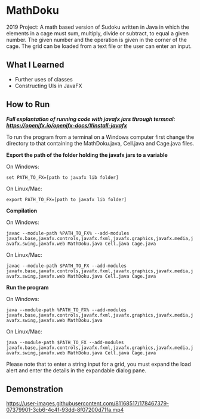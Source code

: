 # MathDoku
2019 Project: A math based version of Sudoku written in Java in which the elements in a cage must sum, multiply, divide or subtract, to equal a given number. The given number and the operation is given in the corner of the cage. The grid can be loaded from a text file or the user can enter an input.

## What I Learned
* Further uses of classes
* Constructing UIs in JavaFX

## How to Run
***Full explantation of running code with javafx jars through termnal: https://openjfx.io/openjfx-docs/#install-javafx***

To run the program from a terminal on a Windows computer first change the directory to that containing the MathDoku.java, Cell.java and Cage.java files. 

**Export the path of the folder holding the javafx jars to a variable**

On Windows:

```set PATH_TO_FX=[path to javafx lib folder]```

On Linux/Mac:

```export PATH_TO_FX=[path to javafx lib folder]```

**Compilation**

On Windows:

```javac --module-path %PATH_TO_FX% --add-modules javafx.base,javafx.controls,javafx.fxml,javafx.graphics,javafx.media,javafx.swing,javafx.web MathDoku.java Cell.java Cage.java```

On Linux/Mac:

```javac --module-path $PATH_TO_FX --add-modules javafx.base,javafx.controls,javafx.fxml,javafx.graphics,javafx.media,javafx.swing,javafx.web MathDoku.java Cell.java Cage.java```

**Run the program**

On Windows:

```java --module-path %PATH_TO_FX% --add-modules javafx.base,javafx.controls,javafx.fxml,javafx.graphics,javafx.media,javafx.swing,javafx.web MathDoku.java```

On Linux/Mac:

```java --module-path $PATH_TO_FX --add-modules javafx.base,javafx.controls,javafx.fxml,javafx.graphics,javafx.media,javafx.swing,javafx.web MathDoku.java Cell.java Cage.java```

Please note that to enter a string input for a grid, you must expand the load alert and enter the details in the expandable dialog pane.

## Demonstration
https://user-images.githubusercontent.com/81168517/178467379-07379901-3cb6-4c4f-93dd-8f07200d71fa.mp4
